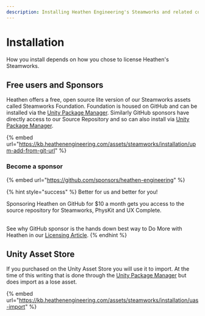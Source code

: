 ```yaml
---
description: Installing Heathen Engineering's Steamworks and related componenets.
---
```


# Installation

How you install depends on how you chose to license Heathen's Steamworks.&#x20;

## Free users and Sponsors

Heathen offers a free, open source lite version of our Steamworks assets called Steamworks Foundation. Foundation is housed on GitHub and can be installed via the [Unity Package Manager](installation/upm-add-from-git-url.md). Similarly GitHub sponsors have directly access to our Source Repository and so can also install via [Unity Package Manager](installation/upm-add-from-git-url.md).&#x20;

{% embed url="https://kb.heathenengineering.com/assets/steamworks/installation/upm-add-from-git-url" %}

### Become a sponsor

{% embed url="https://github.com/sponsors/heathen-engineering" %}

{% hint style="success" %}
Better for us and better for you!

Sponsoring Heathen on GitHub for $10 a month gets you access to the source repository for Steamworks, PhysKit and UX Complete.

\
See why GitHub sponsor is the hands down best way to Do More with Heathen in our [Licensing Article](../licensing/).
{% endhint %}

## Unity Asset Store

If you purchased on the Unity Asset Store you will use it to import. At the time of this writing that is done through the [Unity Package Manager](installation/uas-import.md) but does import as a lose asset.

{% embed url="https://kb.heathenengineering.com/assets/steamworks/installation/uas-import" %}
